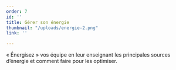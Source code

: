 ```yaml
---
order: 7
id: ''
title: Gérer son énergie
thumbnail: "/uploads/energie-2.png"
link: ''

---
```

« Énergisez » vos équipe en leur enseignant les principales sources d’énergie et comment faire pour les optimiser.